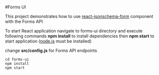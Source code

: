 #Forms UI

This project demonstrates how to use [react-jsonschema-form](https://github.com/mozilla-services/react-jsonschema-form) 
component with the Forms API


To start React application navigate to forms-ui directory and execute following commands 
**npm install** to install dependencies then **npm start** to start application ([node.js](https://nodejs.org)  must be installed) 

change **src/config.js** for Forms API endpoints 

```
cd forms-ui
npm install
npm start
```

 

